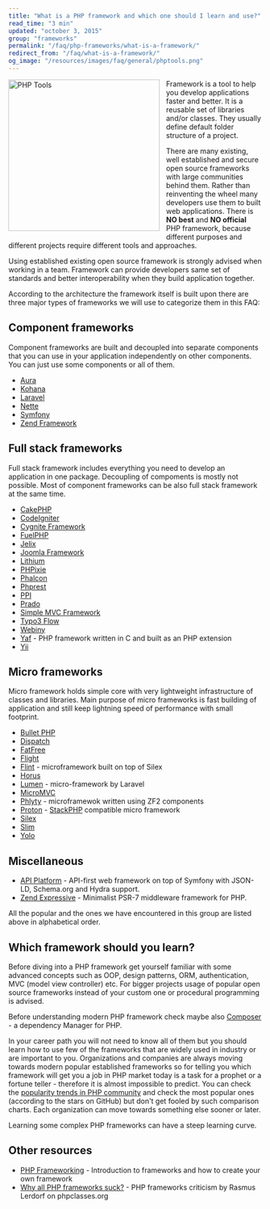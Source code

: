 ```yaml
---
title: "What is a PHP framework and which one should I learn and use?"
read_time: "3 min"
updated: "october 3, 2015"
group: "frameworks"
permalink: "/faq/php-frameworks/what-is-a-framework/"
redirect_from: "/faq/what-is-a-framework/"
og_image: "/resources/images/faq/general/phptools.png"
---
```


<img src="/resources/images/faq/general/phptools.png" alt="PHP Tools" align="left" width="300" style="padding:0px 10px 10px 0px">

Framework is a tool to help you develop applications faster and better. It is a reusable set of libraries and/or classes. They usually define
default folder structure of a project.

There are many existing, well established and secure open source frameworks with large communities behind them. Rather than reinventing the wheel
many developers use them to built web applications. There is **NO best** and **NO official** PHP framework, because different purposes and
different projects require different tools and approaches.

Using established existing open source framework is strongly advised when working in a team. Framework can provide developers same set of standards and better interoperability when they build application together.

According to the architecture the framework itself is built upon there are three major types of frameworks we will use to categorize them in this
FAQ:

## Component frameworks

Component frameworks are built and decoupled into separate components that you can use in your application independently on other components.
You can just use some components or all of them.

* [Aura](http://auraphp.github.com/)
* [Kohana](http://kohanaframework.org/)
* [Laravel](http://laravel.com/)
* [Nette](http://nette.org/en/)
* [Symfony](http://symfony.com)
* [Zend Framework](http://framework.zend.com)


## Full stack frameworks

Full stack framework includes everything you need to develop an application in one package. Decoupling of compoments is mostly not possible.
Most of component frameworks can be also full stack framework at the same time.

* [CakePHP](http://cakephp.org/)
* [CodeIgniter](https://ellislab.com/codeigniter)
* [Cygnite Framework](http://www.cygniteframework.com/)
* [FuelPHP](http://fuelphp.com/)
* [Jelix](http://jelix.org/)
* [Joomla Framework](http://framework.joomla.org/)
* [Lithium](http://li3.me)
* [PHPixie](http://phpixie.com/)
* [Phalcon](http://phalconphp.com/)
* [Phprest](http://phprest.com)
* [PPI](http://www.ppi.io/)
* [Prado](http://www.pradosoft.com/)
* [Simple MVC Framework](http://simplemvcframework.com/)
* [Typo3 Flow](http://flow.typo3.org/)
* [Webiny](http://www.webiny.com/)
* [Yaf](http://yafdev.com/) - PHP framework written in C and built as an PHP extension
* [Yii](http://www.yiiframework.com/)

## Micro frameworks

Micro framework holds simple core with very lightweight infrastructure of classes and libraries. Main purpose of micro frameworks is fast building of application
and still keep lightning speed of performance with small footprint.

* [Bullet PHP](http://github.com/vlucas/bulletphp)
* [Dispatch](https://github.com/noodlehaus/dispatch)
* [FatFree](https://github.com/bcosca/fatfree)
* [Flight](http://flightphp.com/)
* [Flint](https://github.com/flint) - microframework built on top of Silex
* [Horus](http://alash3al.github.io/Horus/)
* [Lumen](http://lumen.laravel.com/) - micro-framework by Laravel
* [MicroMVC](http://micromvc.com/)
* [Phlyty](https://github.com/phly) - microframewok written using ZF2 components
* [Proton](https://github.com/alexbilbie/Proton) - [StackPHP](http://stackphp.com/) compatible micro framework
* [Silex](http://silex.sensiolabs.org/)
* [Slim](http://www.slimframework.com/)
* [Yolo](http://yolophp.com/)

## Miscellaneous

* [API Platform](https://api-platform.com/) - API-first web framework on top of Symfony with JSON-LD, Schema.org and Hydra support.
* [Zend Expressive](https://github.com/zendframework/zend-expressive) - Minimalist PSR-7 middleware framework for PHP.

All the popular and the ones we have encountered in this group are listed above in alphabetical order.

## Which framework should you learn?

Before diving into a PHP framework get yourself familiar with some advanced concepts such as OOP,
design patterns, ORM, authentication, MVC (model view controller) etc. For bigger projects usage of popular open source frameworks instead of your
custom one or procedural programming is advised.

Before understanding modern PHP framework check maybe also [Composer](https://getcomposer.org/) - a dependency Manager for PHP.

In your career path you will not need to know all of them but you should learn how to use few of the frameworks that
are widely used in industry or are important to you. Organizations and companies are always moving towards modern popular established frameworks so for telling you which framework will get you a job in PHP market today is a task for a prophet or a fortune teller - therefore it is almost impossible to predict.
You can check the [popularity trends in PHP community](http://phptrends.com/top) and check the most popular ones (according to the stars on GitHub) but don't get fooled by such comparison charts. Each organization can move towards something else sooner or later.

Learning some complex PHP frameworks can have a steep learning curve.

## Other resources

* [PHP Frameworking](http://phpocean.com/tutorials/back-end/php-frameworking-introduction-part-1/9) - Introduction to frameworks and how to create your own framework
* [Why all PHP frameworks suck?](http://www.phpclasses.org/blog/post/226-4-Reasons-Why-All-PHP-Frameworks-Suck.html) - PHP frameworks criticism by Rasmus Lerdorf on phpclasses.org
